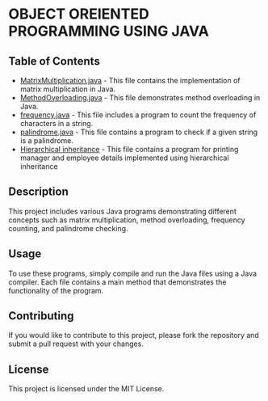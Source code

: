 <!DOCTYPE html>
<html lang="en">
<head>
    <meta charset="UTF-8">
    <meta name="viewport" content="width=device-width, initial-scale=1.0">
    
</head>
<body>
    <h1>OBJECT OREIENTED PROGRAMMING USING JAVA</h1>
    <h2>Table of Contents</h2>
    <ul>
        <li><a href="./MatrixMultiplication.java">MatrixMultiplication.java</a> - This file contains the implementation of matrix multiplication in Java.</li>
        <li><a href="./MethodOverloading.java">MethodOverloading.java</a> - This file demonstrates method overloading in Java.</li>
        <li><a href="./frequency.java">frequency.java</a> - This file includes a program to count the frequency of characters in a string.</li>
        <li><a href="./palindrome.java">palindrome.java</a> - This file contains a program to check if a given string is a palindrome.</li>
        <li><a href="HierarchicalInheritance.java">Hierarchical inheritance</a> - This file contains a program for printing manager and employee details implemented using hierarchical inheritance</li>
    </ul>
    <h2>Description</h2>
    <p>This project includes various Java programs demonstrating different concepts such as matrix multiplication, method overloading, frequency counting, and palindrome checking.</p>
    <h2>Usage</h2>
    <p>To use these programs, simply compile and run the Java files using a Java compiler. Each file contains a main method that demonstrates the functionality of the program.</p>
    <h2>Contributing</h2>
    <p>If you would like to contribute to this project, please fork the repository and submit a pull request with your changes.</p>
    <h2>License</h2>
    <p>This project is licensed under the MIT License.</p>
</body>
</html>
